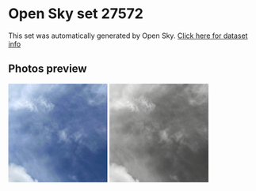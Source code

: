 # Open Sky set 27572
This set was automatically generated by Open Sky.
[Click here for dataset info](https://github.com/0x4248/opensky/blob/master/dataset/27572/info.json)
## Photos preview
<img src="https://raw.githubusercontent.com/0x4248/opensky/master/dataset/27572/photos.gif" width="200px"/>
<img src="https://raw.githubusercontent.com/0x4248/opensky/master/dataset/27572/photos_bw.gif" width="200px"/>
